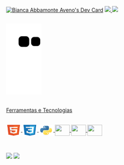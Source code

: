 <div>
  <a href="https://app.daily.dev/Bianca_Aveno"><img src="https://api.daily.dev/devcards/330ee35351f84b74bacb2639e09de167.png?r=tr6" width="300" alt="Bianca Abbamonte Aveno's Dev Card"/></a>
  <a href="https://github.com/BiancaAbbamonte">
  <img height="150em" src="https://github-readme-stats.vercel.app/api?username=BiancaAbbamonte&show_icons=true&theme=radical&include_all_commits=true&count_private=true"/>
  <img height="150em" src="https://github-readme-stats.vercel.app/api/top-langs/?username=BiancaAbbamonte&layout=compact&theme=radical"/>
</div>
  
##

![Snake animation](https://github.com/BiancaAbbamonte/BiancaAbbamonte/blob/output/github-contribution-grid-snake.svg)
 
##

Ferramentas e Tecnologias
<div style="display: inline_block"><br>
  <img align="center" height="30" width="40" src="https://raw.githubusercontent.com/devicons/devicon/master/icons/html5/html5-original.svg">
  <img align="center" height="30" width="40" src="https://raw.githubusercontent.com/devicons/devicon/master/icons/css3/css3-original.svg">
  <img align="center" height="30" width="40" src="https://raw.githubusercontent.com/devicons/devicon/master/icons/python/python-original.svg">
  <img align="center" height="30" width="40" src="https://cdn.jsdelivr.net/gh/devicons/devicon/icons/flutter/flutter-original.svg">
  <img align="center" height="30" width="40" src="https://cdn.jsdelivr.net/gh/devicons/devicon/icons/java/java-original.svg">
<img align="center" height="30" width="40" src="https://cdn.jsdelivr.net/gh/devicons/devicon/icons/kotlin/kotlin-original.svg">
</div>
  
##
  
<div style="display: inline_block"><br>
<a href="https://www.linkedin.com/in/biancaabbamonte/" target="_blank"><img src="https://img.shields.io/badge/-LinkedIn-%230077B5?style=for-the-badge&logo=linkedin&logoColor=white" target="_blank"></a>
 <a href = "mailto:abbamontebianca@gmail.com"><img src="https://img.shields.io/badge/-Gmail-%23333?style=for-the-badge&logo=gmail&logoColor=white" target="_blank"></a>
</div>
